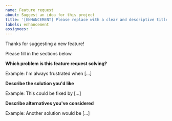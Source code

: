 ```yaml
---
name: Feature request
about: Suggest an idea for this project
title: '[ENHANCEMENT] Please replace with a clear and descriptive title'
labels: enhancement
assignees: ''
---
```


Thanks for suggesting a new feature!

Please fill in the sections below.

**Which problem is this feature request solving?**

Example: I'm always frustrated when [...]

**Describe the solution you'd like**

Example: This could be fixed by [...]

**Describe alternatives you've considered**

Example: Another solution would be [...]
